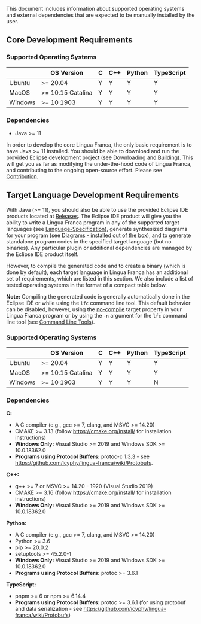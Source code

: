 This document includes information about supported operating systems and external dependencies that are expected to be manually installed by the user.


## Core Development Requirements

### **Supported Operating Systems**
|         |    OS Version     | C  | C++ | Python | TypeScript |
|---------|-------------------|----|-----|--------|------------|
| Ubuntu  | >= 20.04          | Y  | Y   | Y      | Y          |
| MacOS   | >= 10.15 Catalina | Y  | Y   | Y      | Y          |
| Windows | >= 10 1903        | Y  | Y   | Y      | Y          |

### **Dependencies**
 - Java >= 11

In order to develop the core Lingua Franca, the only basic requirement is to have Java >= 11 installed. You should be able to download and run the provided Eclipse development project (see [Downloading and Building](https://github.com/icyphy/lingua-franca/wiki/Downloading-and-Building)). This will get you as far as modifying the under-the-hood code of Lingua Franca, and contributing to the ongoing open-source effort. Please see [Contribution]().

## Target Language Development Requirements
With Java (>= 11), you should also be able to use the provided Eclipse IDE products located at [Releases](). The Eclipse IDE product will give you the ability to write a Lingua Franca program in any of the supported target languages (see [Language-Specification](https://github.com/icyphy/lingua-franca/wiki/Language-Specification)), generate synthesized diagrams for your program (see [Diagrams - installed out of the box](https://github.com/icyphy/lingua-franca/wiki/Diagrams)), and to generate standalone program codes in the specified target language (but no binaries). Any particular plugin or additional dependencies are managed by the Eclipse IDE product itself.

However, to compile the generated code and to create a binary (which is done by default), each target language in Lingua Franca has an additional set of requirements, which are listed in this section. We also include a list of tested operating systems in the format of a compact table below.

**Note:** Compiling the generated code is generally automatically done in the Eclipse IDE or while using the `lfc` command line tool. This default behavior can be disabled, however, using the [no-compile](https://github.com/icyphy/lingua-franca/wiki/target-specification#no-compile) target property in your Lingua Franca program or by using the `-n` argument for the `lfc` command line tool (see [Command Line Tools](https://github.com/icyphy/lingua-franca/wiki/Command-Line-Tools)). 


### Supported Operating Systems
|         |    OS Version     | C             | C++ | Python | TypeScript |
|---------|-------------------|---------------|-----|--------|------------|
| Ubuntu  | >= 20.04          | Y             | Y   | Y      | Y          |
| MacOS   | >= 10.15 Catalina | Y             | Y   | Y      | Y          |
| Windows | >= 10 1903        | Y             | Y   | Y      | N          |


### Dependencies

**C:**
  - A C compiler (e.g., gcc >= 7, clang, and MSVC >= 14.20) 
  - CMAKE >= 3.13 (follow https://cmake.org/install/ for installation instructions)
  - **Windows Only:** Visual Studio >= 2019 and Windows SDK >= 10.0.18362.0
  - **Programs using Protocol Buffers:** protoc-c 1.3.3 - see https://github.com/icyphy/lingua-franca/wiki/Protobufs.

**C++:**
 - g++ >= 7 or MSVC >= 14.20 - 1920 (Visual Studio 2019)
 - CMAKE >= 3.16 (follow https://cmake.org/install/ for installation instructions)
 - **Windows Only:** Visual Studio >= 2019 and Windows SDK >= 10.0.18362.0

**Python:**
 - A C compiler (e.g., gcc >= 7, clang, and MSVC >= 14.20)
 - Python >= 3.6
 - pip >= 20.0.2
 - setuptools >= 45.2.0-1
 - **Windows Only:** Visual Studio >= 2019 and Windows SDK >= 10.0.18362.0
 - **Programs using Protocol Buffers:** protoc >= 3.6.1

**TypeScript:**
  - pnpm >= 6 or npm >= 6.14.4
  - **Programs using Protocol Buffers:** protoc >= 3.6.1 (for using protobuf and data serialization - see https://github.com/icyphy/lingua-franca/wiki/Protobufs)
